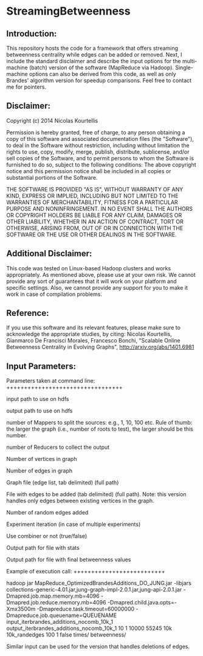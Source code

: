 StreamingBetweenness
==================

Introduction:
----------------
This repository hosts the code for a framework that offers streaming betweenness centrality while edges can be added or removed.
Next, I include the standard disclaimer and describe the input options for the multi-machine (batch) version of the software (MapReduce via Hadoop).
Single-machine options can also be derived from this code, as well as only Brandes' algorithm version for speedup comparisons. Feel free to contact me for pointers.

Disclaimer:
---------------
Copyright (c) 2014 Nicolas Kourtellis

Permission is hereby granted, free of charge, to any person obtaining a copy of this software and associated documentation files (the "Software"), to deal in the Software without restriction, including without limitation the rights to use, copy, modify, merge, publish, distribute, sublicense, and/or sell copies of the Software, and to permit persons to whom the Software is furnished to do so, subject to the following conditions: The above copyright notice and this permission notice shall be included in all copies or substantial portions of the Software.

THE SOFTWARE IS PROVIDED "AS IS", WITHOUT WARRANTY OF ANY KIND, EXPRESS OR IMPLIED, INCLUDING BUT NOT LIMITED TO THE WARRANTIES OF MERCHANTABILITY, FITNESS FOR A PARTICULAR PURPOSE AND NONINFRINGEMENT. IN NO EVENT SHALL THE AUTHORS OR COPYRIGHT HOLDERS BE LIABLE FOR ANY CLAIM, DAMAGES OR OTHER LIABILITY, WHETHER IN AN ACTION OF CONTRACT, TORT OR OTHERWISE, ARISING FROM, OUT OF OR IN CONNECTION WITH THE SOFTWARE OR THE USE OR OTHER DEALINGS IN THE SOFTWARE.

Additional Disclaimer:
-----------------------------
This code was tested on Linux-based Hadoop clusters and works appropriately.
As mentioned above, please use at your own risk. We cannot provide any sort of guarantees that it will work on your platform and specific settings.
Also, we cannot provide any support for you to make it work in case of compilation problems.

Reference:
---------------
If you use this software and its relevant features, please make sure to acknowledge the appropriate studies, by citing:
Nicolas Kourtellis, Gianmarco De Francisci Morales, Francesco Bonchi, "Scalable Online Betweenness Centrality in Evolving Graphs", http://arxiv.org/abs/1401.6981

Input Parameters:
------------------------

Parameters taken at command line:
+++++++++++++++++++++++++++++++++

input path to use on hdfs

output path to use on hdfs

number of Mappers to split the sources: e.g., 1, 10, 100 etc. Rule of thumb: the larger the graph (i.e., number of roots to test), the larger should be this number.

number of Reducers to collect the output

Number of vertices in graph

Number of edges in graph

Graph file (edge list, tab delimited) (full path)

File with edges to be added (tab delimited) (full path). Note: this version handles only edges between existing vertices in the graph.

Number of random edges added

Experiment iteration (in case of multiple experiments)

Use combiner or not (true/false)

Output path for file with stats

Output path for file with final betweenness values


Example of execution call:
++++++++++++++++++++++++++

hadoop jar MapReduce_OptimizedBrandesAdditions_DO_JUNG.jar
-libjars collections-generic-4.01.jar,jung-graph-impl-2.0.1.jar,jung-api-2.0.1.jar
-Dmapred.job.map.memory.mb=4096
-Dmapred.job.reduce.memory.mb=4096
-Dmapred.child.java.opts=-Xmx3500m
-Dmapreduce.task.timeout=60000000
-Dmapreduce.job.queuename=QUEUENAME
input_iterbrandes_additions_nocomb_10k_1 output_iterbrandes_additions_nocomb_10k_1 10 1 10000 55245 10k 10k_randedges 100 1 false times/ betweenness/

Similar input can be used for the version that handles deletions of edges.
